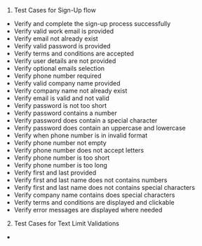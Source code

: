 1. Test Cases for Sign-Up flow
-  Verify and complete the sign-up process successfully
-  Verify valid work email is provided
-  Verify email not already exist
-  Verify valid password is provided
-  Verify  terms and conditions are accepted
-  Verify  user details are not provided
-  Verify optional emails selection
-  Verify phone number required
-  Verify  valid company name provided
-  Verify company name not already exist
-  Verify  email is valid and not valid
-  Verify  password is not too short
-  Verify password contains a number
-  Verify  password does contain a special character
-  Verify  password does contain an uppercase and lowercase
-  Verify  when phone number is in invalid format
-  Verify phone number not empty
-  Verify phone number does not accept letters
-  Verify phone number is too short
-  Verify  phone number is too long
-  Verify first and last provided
-  Verify  first and last name does not contains numbers
-  Verify  first and last name does not contains special characters
-  Verify  company name contains does special characters
-  Verify terms and conditions are displayed and clickable
-  Verify error messages are displayed where needed



2. Test Cases for Text Limit Validations
- 
